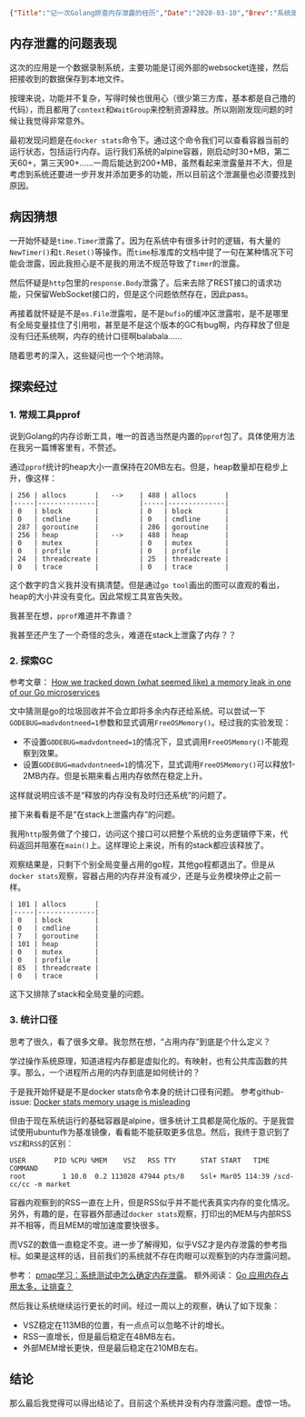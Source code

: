```json lw-blog-meta
{"Title":"记一次Golang排查内存泄露的经历","Date":"2020-03-10","Brev":"系统部署在Docker上线运行，没想到居然发现了“内存泄露”问题！虽然最后调查结论是虚惊一场，不过整个调查过程还是挺有意思的。","Tags":["Golang","优化"]}
```



## 内存泄露的问题表现

这次的应用是一个数据录制系统，主要功能是订阅外部的websocket连接，然后把接收到的数据保存到本地文件。

按理来说，功能并不复杂，写得时候也很用心（很少第三方库，基本都是自己撸的代码），而且都用了`context`和`WaitGroup`来控制资源释放。所以刚刚发现问题的时候让我觉得非常意外。

最初发现问题是在`docker stats`命令下。通过这个命令我们可以查看容器当前的运行状态，包括运行内存。运行我们系统的alpine容器，刚启动时30+MB，第二天60+，第三天90+……一周后能达到200+MB，虽然看起来泄露量并不大，但是考虑到系统还要进一步开发并添加更多的功能，所以目前这个泄漏量也必须要找到原因。

## 病因猜想

一开始怀疑是`time.Timer`泄露了。因为在系统中有很多计时的逻辑，有大量的`NewTimer()`和`t.Reset()`等操作。而`time`标准库的文档中提了一句在某种情况下可能会泄露，因此我担心是不是我的用法不规范导致了`Timer`的泄露。

然后怀疑是`http`包里的`response.Body`泄露了。后来去除了REST接口的请求功能，只保留WebSocket接口的，但是这个问题依然存在，因此pass。

再接着就怀疑是不是`os.File`泄露啦，是不是`bufio`的缓冲区泄露啦，是不是哪里有全局变量挂住了引用啦，甚至是不是这个版本的GC有bug啊，内存释放了但是没有归还系统啊，内存的统计口径啊balabala……

随着思考的深入，这些疑问也一个个地消除。

## 探索经过

### 1. 常规工具pprof

说到Golang的内存诊断工具，唯一的首选当然是内置的`pprof`包了。具体使用方法在我另一篇博客里有，不赘述。

通过`pprof`统计的heap大小一直保持在20MB左右。但是，heap数量却在稳步上升，像这样：

```text
| 256 | allocs       |   -->    | 488 | allocs       |
|-----|--------------|          |-----|--------------|
| 0   | block        |          | 0   | block        |
| 0   | cmdline      |          | 0   | cmdline      |
| 287 | goroutine    |          | 286 | goroutine    |
| 256 | heap         |   -->    | 488 | heap         |
| 0   | mutex        |          | 0   | mutex        |
| 0   | profile      |          | 0   | profile      |
| 24  | threadcreate |          | 25  | threadcreate |
| 0   | trace        |          | 0   | trace        |
```

这个数字的含义我并没有搞清楚。但是通过`go tool`画出的图可以直观的看出，heap的大小并没有变化。因此常规工具宣告失败。

我甚至在想，`pprof`难道并不靠谱？

我甚至还产生了一个奇怪的念头，难道在stack上泄露了内存？？

### 2. 探索GC

参考文章： [How we tracked down (what seemed like) a memory leak in one of our Go microservices](https://blog.detectify.com/2019/09/05/how-we-tracked-down-a-memory-leak-in-one-of-our-go-microservices/)

文中猜测是go的垃圾回收并不会立即将多余内存还给系统。可以尝试一下`GODEBUG=madvdontneed=1`参数和显式调用`FreeOSMemory()`。经过我的实验发现：

- 不设置`GODEBUG=madvdontneed=1`的情况下，显式调用`FreeOSMemory()`不能观察到效果。
- 设置`GODEBUG=madvdontneed=1`的情况下，显式调用`FreeOSMemory()`可以释放1-2MB内存。但是长期来看占用内存依然在稳定上升。

这样就说明应该不是“释放的内存没有及时归还系统”的问题了。

接下来看看是不是“在stack上泄露内存”的问题。

我用`http`服务做了个接口，访问这个接口可以把整个系统的业务逻辑停下来，代码返回并阻塞在`main()`上。这样理论上来说，所有的stack都应该释放了。

观察结果是，只剩下个别全局变量占用的go程，其他go程都退出了。但是从`docker stats`观察，容器占用的内存并没有减少，还是与业务模块停止之前一样。

```text
| 101 | allocs       |
|-----|--------------|
| 0   | block        |
| 0   | cmdline      |
| 7   | goroutine    |
| 101 | heap         |
| 0   | mutex        |
| 0   | profile      |
| 85  | threadcreate |
| 0   | trace        |
```

这下又排除了stack和全局变量的问题。

### 3. 统计口径

思考了很久，看了很多文章。我忽然在想，“占用内存”到底是个什么定义？

学过操作系统原理，知道进程内存都是虚拟化的。有映射，也有公共库函数的共享。那么，一个进程所占用的内存到底是如何统计的？

于是我开始怀疑是不是docker stats命令本身的统计口径有问题。
参考github-issue: [Docker stats memory usage is misleading](https://github.com/moby/moby/issues/10824)

但由于现在系统运行的基础容器是alpine，很多统计工具都是简化版的。于是我尝试使用ubuntu作为基准镜像，看看能不能获取更多信息。然后，我终于意识到了`VSZ`和`RSS`的区别：

```text
USER       PID %CPU %MEM    VSZ   RSS TTY      STAT START   TIME COMMAND
root         1 10.0  0.2 113028 47944 pts/0    Ssl+ Mar05 114:39 /scd-cc/cc -m market
```

容器内观察到的RSS一直在上升，但是RSS似乎并不能代表真实内存的变化情况。另外，有趣的是，在容器外部通过`docker stats`观察，打印出的MEM与内部RSS并不相等，而且MEM的增加速度要快很多。

而VSZ的数值一直稳定不变。进一步了解得知，似乎VSZ才是内存泄露的参考指标。如果是这样的话，目前我们的系统就不存在肉眼可以观察到的内存泄露问题。

参考： [pmap学习：系统测试中怎么确定内存泄露](https://blog.csdn.net/xiaofei0859/article/details/77449309)。
额外阅读： [Go 应用内存占用太多，让排查？](https://book.eddycjy.com/golang/talk/why-vsz-large.html)

然后我让系统继续运行更长的时间。经过一周以上的观察，确认了如下现象：

- VSZ稳定在113MB的位置，有一点点可以忽略不计的增长。
- RSS一直增长，但是最后稳定在48MB左右。
- 外部MEM增长更快，但是最后稳定在210MB左右。

## 结论

那么最后我觉得可以得出结论了。目前这个系统并没有内存泄露问题。虚惊一场。
